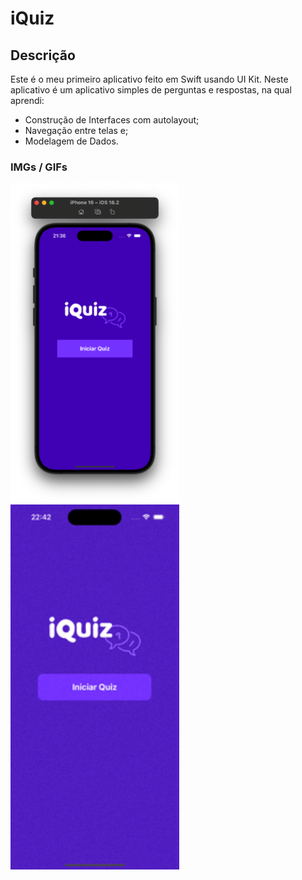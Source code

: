 # iQuiz

## Descrição
Este é o meu primeiro aplicativo feito em Swift usando UI Kit.
Neste aplicativo é um aplicativo simples de perguntas e respostas, na qual aprendi:
 - Construção de Interfaces com autolayout;
 - Navegação entre telas e;
 - Modelagem de Dados.

### IMGs / GIFs
<img src="./imgs/HomeAppQuiz.png" alt="HomeApp" width="270px">
<img src="./imgs/GifApp.gif" alt="GifApp" width="270px">